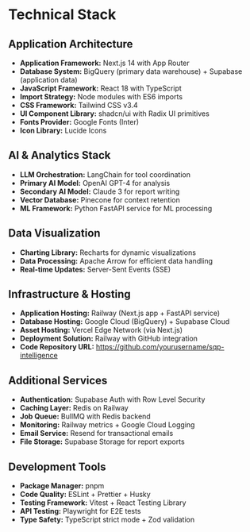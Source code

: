 # Technical Stack

## Application Architecture

- **Application Framework:** Next.js 14 with App Router
- **Database System:** BigQuery (primary data warehouse) + Supabase (application data)
- **JavaScript Framework:** React 18 with TypeScript
- **Import Strategy:** Node modules with ES6 imports
- **CSS Framework:** Tailwind CSS v3.4
- **UI Component Library:** shadcn/ui with Radix UI primitives
- **Fonts Provider:** Google Fonts (Inter)
- **Icon Library:** Lucide Icons

## AI & Analytics Stack

- **LLM Orchestration:** LangChain for tool coordination
- **Primary AI Model:** OpenAI GPT-4 for analysis
- **Secondary AI Model:** Claude 3 for report writing
- **Vector Database:** Pinecone for context retention
- **ML Framework:** Python FastAPI service for ML processing

## Data Visualization

- **Charting Library:** Recharts for dynamic visualizations
- **Data Processing:** Apache Arrow for efficient data handling
- **Real-time Updates:** Server-Sent Events (SSE)

## Infrastructure & Hosting

- **Application Hosting:** Railway (Next.js app + FastAPI service)
- **Database Hosting:** Google Cloud (BigQuery) + Supabase Cloud
- **Asset Hosting:** Vercel Edge Network (via Next.js)
- **Deployment Solution:** Railway with GitHub integration
- **Code Repository URL:** https://github.com/yourusername/sqp-intelligence

## Additional Services

- **Authentication:** Supabase Auth with Row Level Security
- **Caching Layer:** Redis on Railway
- **Job Queue:** BullMQ with Redis backend
- **Monitoring:** Railway metrics + Google Cloud Logging
- **Email Service:** Resend for transactional emails
- **File Storage:** Supabase Storage for report exports

## Development Tools

- **Package Manager:** pnpm
- **Code Quality:** ESLint + Prettier + Husky
- **Testing Framework:** Vitest + React Testing Library
- **API Testing:** Playwright for E2E tests
- **Type Safety:** TypeScript strict mode + Zod validation